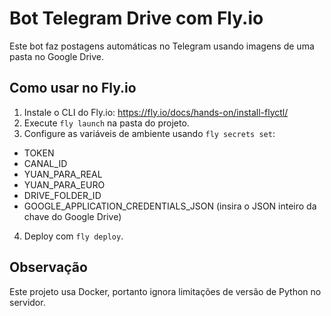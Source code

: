 # Bot Telegram Drive com Fly.io

Este bot faz postagens automáticas no Telegram usando imagens de uma pasta no Google Drive.

## Como usar no Fly.io

1. Instale o CLI do Fly.io: https://fly.io/docs/hands-on/install-flyctl/
2. Execute `fly launch` na pasta do projeto.
3. Configure as variáveis de ambiente usando `fly secrets set`:

- TOKEN
- CANAL_ID
- YUAN_PARA_REAL
- YUAN_PARA_EURO
- DRIVE_FOLDER_ID
- GOOGLE_APPLICATION_CREDENTIALS_JSON (insira o JSON inteiro da chave do Google Drive)

4. Deploy com `fly deploy`.

## Observação

Este projeto usa Docker, portanto ignora limitações de versão de Python no servidor.
